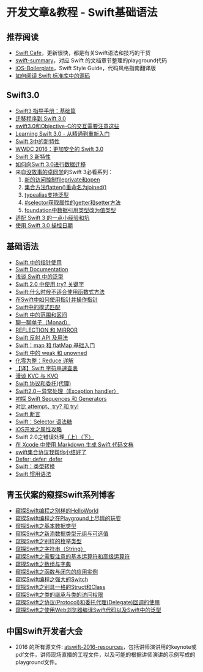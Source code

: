 # 开发文章&教程 - Swift基础语法
## 推荐阅读
- [Swift Cafe][1]，更新很快，都是有关Swift语法和技巧的干货
- [swift-summary][2]，对应 Swift 的文档章节整理的playground代码
- [iOS-Boilerplate][3]，Swift Style Guide，代码风格指南翻译版
- [如何阅读 Swift 标准库中的源码][4]

## Swift3.0
- [Swift3 指导手册：基础篇][5]
- [迁移程序到 Swift 3.0][6]
- [swift3.0和Objective-C的交互需要注意这些][7]
- [Learning Swift 3.0 - 从精通到重新入门][8]
- [Swift 3中的新特性][9]
- [WWDC 2016：更加安全的 Swift 3.0][10]
- [Swift 3 新特性][11]
- [如何向Swift 3.0进行数据迁移][12]
- 来自[没故事的卓同学][13]的Swift 3必看系列：
	1. [新的访问控制fileprivate和open][14]
	2. [集合方法flatten()重命名为joined()][15]
	3. [typealias支持泛型][16]
	4. [\#selector获取属性的getter和setter方法][17]
	5. [foundation中数据引用类型改为值类型][18]
- [适配 Swift 3 的一点小经验和坑][19]
- [使用 Swift 3.0 操控日期][20]

## 基础语法
- [Swift 中的指针使用][21]
- [Swift Documentation][22]
- [浅谈 Swift 中的泛型][23]
- [Swift 2.0 中使用 try? 关键字][24]
- [Swift:什么时候不适合使用函数式方法][25]
- [在Swift中如何使用指针并操作指针][26]
- [Swift中的模式匹配][27]
- [Swift 中的范围和区间][28]
- [聊一聊单子（Monad）][29]
- [REFLECTION 和 MIRROR][30]
- [Swift 反射 API 及用法][31]
- [Swift：map 和 flatMap 基础入门][32]
- [Swift 中的 weak 和 unowned][33]
- [化零为整：Reduce 详解][34]
- [【译】Swift 字符串速查表][35]
- [漫谈 KVC 与 KVO][36]
- [Swift 协议和委托(代理)][37]
- [Swift2.0－异常处理（Exception handler）][38]
- [初探 Swift Sequences 和 Generators][39]
- [对比 attempt、try? 和 try!][40]
- [Swift 断言][41]
- [Swift：Selector 语法糖][42]
- [iOS开发之属性攻略][43]
- Swift 2.0之错误处理[（上）][44][（下）][45]
- [在 Xcode 中使用 Markdown 生成 Swift 代码文档][46]
- [swift集合协议我帮你小结好了][47]
- [Defer; defer; defer][48]
- [Swift：类型转换][49]
- [Swift 惯用语法][50]

## 青玉伏案的窥探Swift系列博客
- [窥探Swift编程之别样的HelloWorld][51]
- [窥探Swift编程之在Playground上尽情的玩耍][52]
- [窥探Swift之基本数据类型][53]
- [窥探Swift之新添数据类型元组与可选值][54]
- [窥探Swift之别样的枚举类型][55]
- [窥探Swift之字符串（String）][56]
- [窥探Swift之需要注意的基本运算符和高级运算符][57]
- [窥探Swift之数组与字典][58]
- [窥探Swift之函数与闭包的应用实例][59]
- [窥探Swift编程之强大的Switch][60]
- [窥探Swift之别具一格的Struct和Class][61]
- [窥探Swift之类的继承与类的访问权限][62]
- [窥探Swift之协议(Protocol)和委托代理(Delegate)回调的使用][63]
- [窥探Swift之使用Web浏览器编译Swift代码以及Swift中的泛型][64]

## 中国Swift开发者大会
- 2016 的所有源文件: [atswift-2016-resources][65]，包括讲师演讲用的keynote或pdf文件，讲师现场直播的工程文件，以及可能的根据讲师演讲的示例写成的playground文件。

[1]:	http://swiftcafe.io/ "Swift Cafe"
[2]:	https://github.com/jakarmy/swift-summary "swift-summary"
[3]:	https://github.com/wxyyxc1992/iOS-Boilerplate "iOS-Boilerplate"
[4]:	http://swift.gg/2016/12/30/how-to-read-the-swift-standard-libray-source/ "如何阅读 Swift 标准库中的源码"
[5]:	http://swift.gg/2017/01/11/swift-3-tutorial-fundamentals/ "Swift3 指导手册：基础篇"
[6]:	http://www.jianshu.com/p/198405c1c467 "迁移程序到 Swift 3.0"
[7]:	http://www.jianshu.com/p/992af0be91b7 "swift3.0和Objective-C的交互需要注意这些"
[8]:	http://blog.csdn.net/xsl_bj/article/details/51819887 "Learning Swift 3.0 - 从精通到重新入门"
[9]:	http://www.cocoachina.com/swift/20160713/17028.html
[10]:	http://swift.gg/2016/07/21/wwdc-2016-increased-safety-in-swift-3/ "WWDC 2016：更加安全的 Swift 3.0"
[11]:	http://swift.gg/2016/07/27/swift3-changes/ "Swift 3 新特性"
[12]:	https://www.sdk.cn/news/4636
[13]:	http://www.jianshu.com/users/88a056103c02 "没故事的卓同学"
[14]:	http://www.jianshu.com/p/604305a61e57 "Swift 3必看：新的访问控制fileprivate和open"
[15]:	http://www.jianshu.com/p/03acfed96ad7 "Swift 3必看：集合方法flatten()重命名为joined()"
[16]:	http://www.jianshu.com/p/8152e632a780 "Swift 3必看：typealias支持泛型"
[17]:	http://www.jianshu.com/p/70ef96704f4e "Swift 3必看：#selector获取属性的getter和setter方法"
[18]:	http://www.jianshu.com/p/70684b2e0c15 "Swift 3必看：foundation中数据引用类型改为值类型"
[19]:	https://imtx.me/archives/2064.html "适配 Swift 3 的一点小经验和坑"
[20]:	http://swift.gg/2017/01/19/handling-dates-with-swift-3-0/ "使用 Swift 3.0 操控日期"
[21]:	http://onevcat.com/2015/01/swift-pointer/
[22]:	http://nshipster.cn/swift-documentation/
[23]:	http://swift.gg/2015/09/16/swift-generics/ "浅谈 Swift 中的泛型"
[24]:	http://swift.gg/2015/08/31/swift-2-lets-try/ "Swift 2.0 中使用 try? 关键字"
[25]:	http://swift.gg/2015/08/28/swift_when_the_functional_approach_is_not_right/ "Swift:什么时候不适合使用函数式方法"
[26]:	https://github.com/icepy/_posts/issues/3
[27]:	http://swift.gg/2015/10/16/swift-pattern-matching/ "Swift中的模式匹配"
[28]:	http://swift.gg/2015/10/26/swift-ranges-and-intervals/ "Swift 中的范围和区间"
[29]:	http://swift.gg/2015/10/30/lets-talk-about-monads/ "聊一聊单子（Monad）"
[30]:	http://swifter.tips/reflect/
[31]:	http://swift.gg/2015/11/23/swift-reflection-api-what-you-can-do/ "Swift 反射 API 及用法"
[32]:	http://swift.gg/2015/11/26/swift-map-and-flatmap/ "Swift：map 和 flatMap 基础入门"
[33]:	http://swift.gg/2015/12/02/swift-weak-and-unowned/ "Swift 中的 weak 和 unowned"
[34]:	http://swift.gg/2015/12/10/reduce-all-the-things/ "化零为整：Reduce 详解"
[35]:	http://www.cocoachina.com/swift/20151218/14746.html
[36]:	http://swiftcafe.io/2016/01/03/kvc/ "漫谈 KVC 与 KVO"
[37]:	http://www.cnblogs.com/xilanglang/p/5143613.html "Swift 协议和委托(代理)"
[38]:	http://www.cnblogs.com/GarveyCalvin/p/5081608.html "Swift2.0－异常处理（Exception handler）"
[39]:	http://swift.gg/2016/03/10/experimenting-with-swift-2-sequencetype-generatortype/ "初探 Swift Sequences 和 Generators"
[40]:	http://swift.gg/2016/04/15/swift-my-attempt-code-vs-try-and-try/ "对比 attempt、try? 和 try!"
[41]:	http://swift.gg/2016/05/11/friday-qa-2016-03-04-swift-asserts/ "Friday Q&A 2016-03-04：Swift 断言"
[42]:	http://swift.gg/2016/06/02/swift-selector-syntax-sugar/ "Swift：Selector 语法糖"
[43]:	http://www.jianshu.com/p/cad5cb401b07 "iOS开发之属性攻略"
[44]:	http://www.swiftyper.com/Swift/swift2_error_handling.html
[45]:	http://www.swiftyper.com/Swift/swift2_error_handling_part_2.html
[46]:	http://swift.gg/2016/06/15/swift-markdown/ "在 Xcode 中使用 Markdown 生成 Swift 代码文档"
[47]:	http://www.jianshu.com/p/5902eb0a9ac8 "swift集合协议我帮你小结好了"
[48]:	http://swift.gg/2016/12/01/defer-defer-defer/ "Defer; defer; defer"
[49]:	http://swift.gg/2016/11/29/swift-typecasing/ "Swift：类型转换"
[50]:	http://swift.gg/2017/02/17/swift-idioms/ "Swift 惯用语法"
[51]:	http://www.cnblogs.com/ludashi/p/4451207.html "窥探Swift编程之别样的HelloWorld"
[52]:	http://www.cnblogs.com/ludashi/p/4451481.html "窥探Swift编程之在Playground上尽情的玩耍"
[53]:	http://www.cnblogs.com/ludashi/p/4454496.html "窥探Swift之基本数据类型"
[54]:	http://www.cnblogs.com/ludashi/p/4711010.html "窥探Swift之新添数据类型元组与可选值"
[55]:	http://www.cnblogs.com/ludashi/p/4721158.html "窥探Swift之别样的枚举类型"
[56]:	http://www.cnblogs.com/ludashi/p/4725018.html "窥探Swift之字符串（String）"
[57]:	http://www.cnblogs.com/ludashi/p/4963036.html "窥探Swift之需要注意的基本运算符和高级运算符"
[58]:	http://www.cnblogs.com/ludashi/p/5006321.html "窥探Swift之数组与字典"
[59]:	http://www.cnblogs.com/ludashi/p/4968837.html "窥探Swift之函数与闭包的应用实例"
[60]:	http://www.cnblogs.com/ludashi/p/5033542.html "窥探Swift编程之强大的Switch"
[61]:	http://www.cnblogs.com/ludashi/p/5044196.html "窥探Swift之别具一格的Struct和Class"
[62]:	http://www.cnblogs.com/ludashi/p/5048831.html "窥探Swift之类的继承与类的访问权限"
[63]:	http://www.cnblogs.com/ludashi/p/5057858.html "窥探Swift之协议(Protocol)和委托代理(Delegate)回调的使用"
[64]:	http://www.cnblogs.com/ludashi/p/5066286.html "窥探Swift之使用Web浏览器编译Swift代码以及Swift中的泛型"
[65]:	https://github.com/atConf/atswift-2016-resources "atswift-2016-resources"